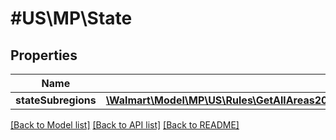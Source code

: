# #US\MP\State

## Properties

Name | Type | Description | Notes
------------ | ------------- | ------------- | -------------
**stateSubregions** | [**\Walmart\Model\MP\US\Rules\GetAllAreas200ResponsePayloadEntitiesInnerStatesInnerStateSubregionsInner[]**](GetAllAreas200ResponsePayloadEntitiesInnerStatesInnerStateSubregionsInner.md) | statesubregions | [optional]


[[Back to Model list]](../) [[Back to API list]](../../Api/US/MP) [[Back to README]](../../README.md)
